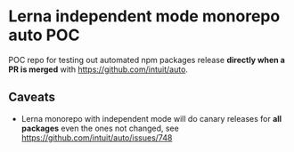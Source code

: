 # Lerna independent mode monorepo auto POC

POC repo for testing out automated npm packages release **directly when a PR is merged** with https://github.com/intuit/auto.

## Caveats

- Lerna monorepo with independent mode will do canary releases for **all packages** even the ones not changed, see https://github.com/intuit/auto/issues/748
